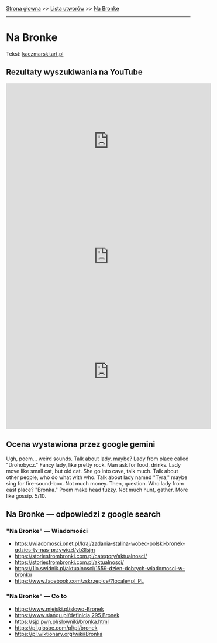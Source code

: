 [Strona głowna](../index.md) >> [Lista utworów](../list.md) >> [Na Bronke](309.md)

---

# Na Bronke

Tekst: [kaczmarski.art.pl](https://www.kaczmarski.art.pl/tworczosc/wiersze/na-bronke/)

## Rezultaty wyszukiwania na YouTube

<iframe width="560" height="315" src="https://www.youtube.com/embed/1yrgpOH3s1U?si=IdontcarewhotheIRSsendsImnotpayingtaxes" title="YouTube video player" frameborder="0" allow="accelerometer; autoplay; clipboard-write; encrypted-media; gyroscope; picture-in-picture; web-share" referrerpolicy="strict-origin-when-cross-origin" allowfullscreen></iframe>

<iframe width="560" height="315" src="https://www.youtube.com/embed/6sh6T2Q9X5A?si=IdontcarewhotheIRSsendsImnotpayingtaxes" title="YouTube video player" frameborder="0" allow="accelerometer; autoplay; clipboard-write; encrypted-media; gyroscope; picture-in-picture; web-share" referrerpolicy="strict-origin-when-cross-origin" allowfullscreen></iframe>

<iframe width="560" height="315" src="https://www.youtube.com/embed/wuk7KBvbh-s?si=IdontcarewhotheIRSsendsImnotpayingtaxes" title="YouTube video player" frameborder="0" allow="accelerometer; autoplay; clipboard-write; encrypted-media; gyroscope; picture-in-picture; web-share" referrerpolicy="strict-origin-when-cross-origin" allowfullscreen></iframe>

## Ocena wystawiona przez google gemini

Ugh, poem... weird sounds. Talk about lady, maybe? Lady from place called "Drohobycz." Fancy lady, like pretty rock. Man ask for food, drinks. Lady move like small cat, but old cat. She go into cave, talk much. Talk about other people, who do what with who. Talk about lady named "Tyra," maybe sing for fire-sound-box. Not much money. Then, question. Who lady from east place? "Bronka." Poem make head fuzzy. Not much hunt, gather. More like gossip. 5/10.


## Na Bronke — odpowiedzi z google search

### "Na Bronke" — Wiadomości

 - <https://wiadomosci.onet.pl/kraj/zadania-stalina-wobec-polski-bronek-gdzies-ty-nas-przywiozl/yb3lsjm>
 - <https://storiesfrombronki.com.pl/category/aktualnosci/>
 - <https://storiesfrombronki.com.pl/aktualnosci/>
 - <https://1lo.swidnik.pl/aktualnosci/1559-dzien-dobrych-wiadomosci-w-bronku>
 - <https://www.facebook.com/zskrzepice/?locale=pl_PL>

### "Na Bronke" — Co to

 - <https://www.miejski.pl/slowo-Bronek>
 - <https://www.slangu.pl/definicja,295,Bronek>
 - <https://sjp.pwn.pl/slowniki/bronka.html>
 - <https://pl.glosbe.com/pl/pl/bronek>
 - <https://pl.wiktionary.org/wiki/Bronka>


